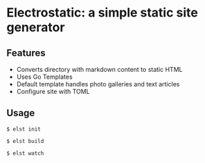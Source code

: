 # Electrostatic: a simple static site generator

## Features

- Converts directory with markdown content to static HTML
- Uses Go Templates
- Default template handles photo galleries and text articles
- Configure site with TOML


## Usage

```shell
$ elst init

$ elst build

$ elst watch
```
